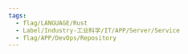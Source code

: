 ```yaml
---
tags:
  - flag/LANGUAGE/Rust
  - Label/Industry-工业科学/IT/APP/Server/Service
  - flag/APP/DevOps/Repository
---
```

